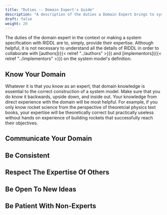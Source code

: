 ```yaml
---
title: "Duties -- Domain Expert's Guide"
description: "A description of the duties a Domain Expert brings to system specification"
draft: false
weight: 20
---
```


The duties of the domain expert in the context or making a system specification with
RIDDL are to, simply, provide their expertise. Although helpful, it is not necessary
to understand all the details of RIDDL in order to collaborate with 
[authors]({{< relref "../authors" >}}) and [implementors]({{< relref "../implementors" >}})
on the system model's definition.

## Know Your Domain
Whatever it is that you know as an expert, that domain knowledge is essential to
the correct construction of a system model. Make sure that you do know it backwards,
upside down, and inside out. Your knowledge from direct experience with the domain
will be most helpful.  For example, if you only know rocket science from the 
perspective of theoretcial physics text books, your expertise will be theoretically 
correct but practically useless without hands on experience of building rockets that
successfully reach their objectives.

## Communicate Your Domain

## Be Consistent

## Respect The Expertise Of Others

## Be Open To New Ideas

## Be Patient With Non-Experts

 

